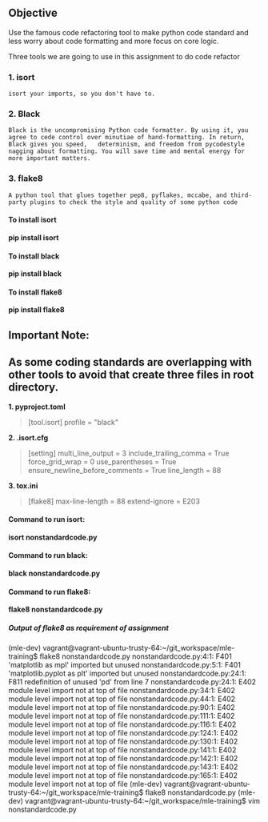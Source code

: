 ## Objective

Use the famous code refactoring tool to make python code standard and less worry about code formatting and more focus on core logic.

Three tools we are going to use in this assignment to do code refactor

### 1. isort
	isort your imports, so you don't have to.

### 2. Black
	Black is the uncompromising Python code formatter. By using it, you agree to cede control over minutiae of hand-formatting. In return, Black gives you speed, 	determinism, and freedom from pycodestyle nagging about formatting. You will save time and mental energy for more important matters.

### 3. flake8
	A python tool that glues together pep8, pyflakes, mccabe, and third-party plugins to check the style and quality of some python code


#### To install isort
**pip install isort**

#### To install black
**pip install black**

#### To install flake8
**pip install flake8**


## Important Note:

## As some coding standards are overlapping with other tools to avoid that create three files in root directory.

**1. pyproject.toml**
> [tool.isort]
> profile = "black"

**2. .isort.cfg**
> [setting]
> multi_line_output = 3
> include_trailing_comma = True
> force_grid_wrap = 0
> use_parentheses = True
> ensure_newline_before_comments = True
> line_length = 88

**3. tox.ini**
> [flake8]
> max-line-length = 88
> extend-ignore = E203


#### Command to run isort:
**isort nonstandardcode.py**

#### Command to run black:
**black nonstandardcode.py**

#### Command to run flake8:
**flake8 nonstandardcode.py**


##### Output of flake8 as requirement of assignment

(mle-dev) vagrant@vagrant-ubuntu-trusty-64:~/git_workspace/mle-training$ flake8 nonstandardcode.py
nonstandardcode.py:4:1: F401 'matplotlib as mpl' imported but unused
nonstandardcode.py:5:1: F401 'matplotlib.pyplot as plt' imported but unused
nonstandardcode.py:24:1: F811 redefinition of unused 'pd' from line 7
nonstandardcode.py:24:1: E402 module level import not at top of file
nonstandardcode.py:34:1: E402 module level import not at top of file
nonstandardcode.py:44:1: E402 module level import not at top of file
nonstandardcode.py:90:1: E402 module level import not at top of file
nonstandardcode.py:111:1: E402 module level import not at top of file
nonstandardcode.py:116:1: E402 module level import not at top of file
nonstandardcode.py:124:1: E402 module level import not at top of file
nonstandardcode.py:130:1: E402 module level import not at top of file
nonstandardcode.py:141:1: E402 module level import not at top of file
nonstandardcode.py:142:1: E402 module level import not at top of file
nonstandardcode.py:143:1: E402 module level import not at top of file
nonstandardcode.py:165:1: E402 module level import not at top of file
(mle-dev) vagrant@vagrant-ubuntu-trusty-64:~/git_workspace/mle-training$ flake8 nonstandardcode.py
(mle-dev) vagrant@vagrant-ubuntu-trusty-64:~/git_workspace/mle-training$ vim nonstandardcode.py




